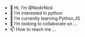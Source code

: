 - 👋 Hi, I’m @NodirNick
- 👀 I’m interested in python
- 🌱 I’m currently learning Python,JS
- 💞️ I’m looking to collaborate on ...
- 📫 How to reach me ...

<!---
NodirNick/NodirNick is a ✨ special ✨ repository because its `README.md` (this file) appears on your GitHub profile.
You can click the Preview link to take a look at your changes.
--->
